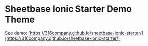 # Sheetbase Ionic Starter Demo Theme
See demo: [https://316company.github.io/sheetbase-ionic-starter/](https://316company.github.io/sheetbase-ionic-starter/)